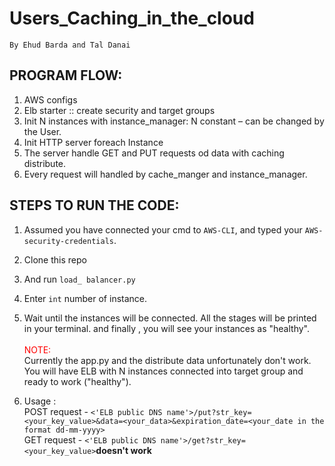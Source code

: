 # Users_Caching_in_the_cloud
    By Ehud Barda and Tal Danai

## PROGRAM FLOW:
1.	AWS configs
2.	Elb starter :: create security and target groups
3.	Init N instances with instance_manager: N constant – can be changed by the User.
4.	Init HTTP server foreach Instance
5.	The server handle GET and PUT requests od data with caching distribute.
6.	Every request will handled by cache_manger and instance_manager.

## STEPS TO RUN THE CODE:
1. Assumed you have connected your cmd to `AWS-CLI`, and typed your `AWS-security-credentials`.

2. Clone this repo
 
3. And run `load_ balancer.py`
 
4. Enter ```int``` number of instance.

5. Wait until the instances will be connected.
All the stages will be printed in your terminal.
and finally , you will  see your instances as "healthy".
<br><br>
<font color = "red">NOTE:</font>\
   Currently the app.py and the distribute data unfortunately don't work.
   You will have ELB with N instances connected into target group and ready to work ("healthy").<br>
5. Usage :\
POST request - `<'ELB public DNS name'>/put?str_key=<your_key_value>&data=<your_data>&expiration_date=<your_date in the format dd-mm-yyyy>`\
GET request - `<'ELB public DNS name'>/get?str_key=<your_key_value>`**doesn't work**
